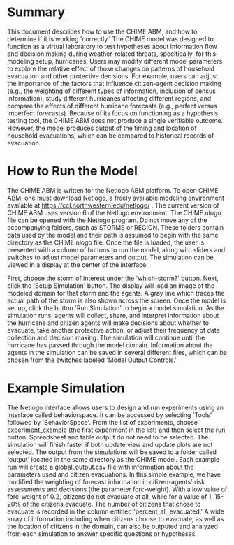 # Summary

This document describes how to use the CHIME ABM, and how to determine if it is working 'correctly.' The CHIME model was designed to function as a virtual laboratory to test hypotheses about information flow and decision making during weather-related threats, specifically, for this modeling setup, hurricanes. Users may modify different model parameters to explore the relative effect of those changes on patterns of household evacuation and other protective decisions. For example, users can adjust the importance of the factors that influence citizen-agent decision making (e.g., the weighting of different types of information, inclusion of census information), study different hurricanes affecting different regions, and compare the effects of different hurricane forecasts (e.g., perfect versus imperfect forecasts). Because of its focus on functioning as a hypothesis testing tool, the CHIME ABM does not produce a single verifiable outcome. However, the model produces output of the timing and location of household evacuations, which can be compared to historical records of evacuation. 

# How to Run the Model

The CHIME ABM is written for the Netlogo ABM platform. To open CHIME ABM, one must download Netlogo, a freely available modeling environment available at https://ccl.northwestern.edu/netlogo/ . The current version of CHIME ABM uses version 6 of the Netlogo environment. The CHIME.nlogo file can be opened with the Netlogo program. Do not move any of the accompanying folders, such as STORMS or REGION. These folders contain data used by the model and their path is assumed to begin with the same directory as the CHIME.nlogo file. Once the file is loaded, the user is presented with a column of buttons to run the model, along with sliders and switches to adjust model parameters and output. The simulation can be viewed in a display at the center of the interface.

First, choose the storm of interest under the 'which-storm?' button. Next, click the 'Setup Simulation' button. The display will load an image of the modeled domain for that storm and the agents. A gray line which traces the actual path of the storm is also shown across the screen. Once the model is set up, click the button 'Run Simulation' to begin a model simulation. As the simulation runs, agents will collect, share, and interpret information about the hurricane and citizen agents will make decisions about whether to evacuate, take another protective action, or adjust their frequency of data collection and decision making. The simulation will continue until the hurricane has passed through the model domain. Information about the agents in the simulation can be saved in several different files, which can be chosen from the switches labeled 'Model Output Controls.' 


# Example Simulation  

The Netlogo interface allows users to design and run experiments using an interface called behaviorspace. It can be accessed by selecting 'Tools' followed by 'BehaviorSpace'. From the list of experiments, choose experiment_example (the first experiment in the list) and then select the run button. Spreadsheet and table output do not need to be selected. The simulation will finish faster if both update view and update plots are not selected. The output from the simulations will be saved to a folder called 'output' located in the same directory as the CHIME model. Each example run will create a global_output.csv file with information about the parameters used and citizen evacuations. In this simple example, we have modified the weighting of forecast information in citizen-agents' risk assessments and decisions (the parameter forc-weight). With a low value of forc-weight of 0.2, citizens do not evacuate at all, while for a value of 1, 15-20% of the citizens evacuate. The number of citizens that chose to evacuate is recorded in the column entitled 'percent_all_evacuated.' A wide array of information including when citizens choose to evacuate, as well as the location of citizens in the domain, can also be outputed and analyzed from each simulation to answer specific questions or hypotheses. 





